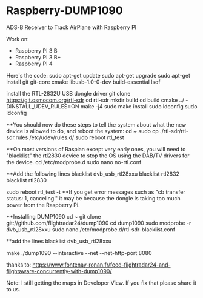 # Raspberry-DUMP1090
ADS-B Receiver to Track AirPlane with Raspberry PI

Work on:
- Raspberry PI 3 B
- Raspberry PI 3 B+
- Raspberry PI 4

Here's the code:
sudo apt-get update
sudo apt-get upgrade
sudo apt-get install git git-core cmake libusb-1.0-0-dev build-essential lsof

install the RTL-2832U USB dongle driver
git clone https://git.osmocom.org/rtl-sdr
cd rtl-sdr
mkdir build
cd build
cmake ../ -DINSTALL_UDEV_RULES=ON
make -j4
sudo make install
sudo ldconfig
sudo ldconfig

**You should now do these steps to tell the system about what the new device is allowed to do, and reboot the system:
cd ~
sudo cp ./rtl-sdr/rtl-sdr.rules /etc/udev/rules.d/
sudo reboot
rtl_test

**On most versions of Raspian except very early ones, you will need to "blacklist" the rtl2830 device to stop the OS using the DAB/TV drivers for the device.
cd /etc/modprobe.d
sudo nano no-rtl.conf

**Add the following lines
blacklist dvb_usb_rtl28xxu
blacklist rtl2832
blacklist rtl2830

sudo reboot
rtl_test -t
**If you get error messages such as "cb transfer status: 1, canceling." it may be because the dongle is taking too much power from the Raspberry Pi. 

**Installing DUMP1090
cd ~ 
git clone git://github.com/flightradar24/dump1090
cd dump1090
sudo modprobe -r dvb_usb_rtl28xxu
sudo nano /etc/modprobe.d/rtl-sdr-blacklist.conf

**add the lines
blacklist dvb_usb_rtl28xxu

make
./dump1090 --interactive --net --net-http-port 8080

thanks to:
https://www.fontenay-ronan.fr/feed-flightradar24-and-flightaware-concurrently-with-dump1090/

Note:
I still getting the maps in Developer View. If you fix that please share it to us.

